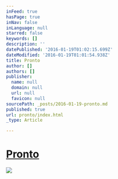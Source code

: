 ```yaml
---
inFeed: true
hasPage: true
inNav: false
inLanguage: null
starred: false
keywords: []
description: ''
datePublished: '2016-01-19T01:02:15.699Z'
dateModified: '2016-01-19T01:01:54.938Z'
title: Pronto
author: []
authors: []
publisher:
  name: null
  domain: null
  url: null
  favicon: null
sourcePath: _posts/2016-01-19-pronto.md
published: true
url: pronto/index.html
_type: Article

---
```

# [Pronto][0]
![](https://the-grid-user-content.s3-us-west-2.amazonaws.com/4da09fe5-78aa-4992-9d7b-b0ce917f2157.jpg)

[0]: null
